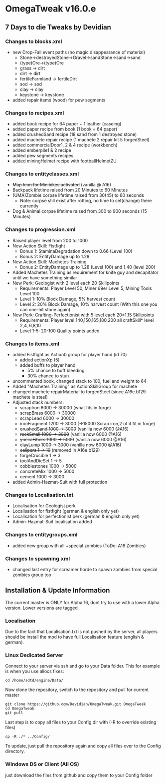 # OmegaTweak v16.0.e
## 7 Days to die Tweaks by Devidian

### Changes to blocks.xml
* new Drop-Fall event paths (no magic disappearance of material)
  + Stone->destroyedStone->Gravel->sandStone->sand->sand
  + (type)Ore->(type)Ore 
  + grass -> dirt
  + dirt -> dirt
  + fertileFarmland -> fertileDirt
  + sod -> sod
  + clay -> clay
  + keystone -> keystone
* added repair items (wood) for pew segments

### Changes to recipes.xml
* added book recipe for 64 paper + 1 leather (caseing)
* added paper recipe from book (1 book = 64 paper)
* added crushedSand recipe (18 sand from 1 destroyed stone)
* added machete repair recipe (1 machete 2 repair kit 5 forgedSteel)
* added commercialDoor1, 2 & 4 recipe (workbench)
* added emberpile1 & 2 recipe
* added pew segments recipes
* added miningHelmet recipe with footballHelmetZU

### Changes to entityclasses.xml

* ~~Map Icon for Minibikes activated~~ (vanilla @ A16)
* Backpack lifetime raised from 20 Minutes to 60 Minutes
* (UMA)Zombie corpse lifetime raised from 30(45) to 60 seconds
  + Note: corpse still exist after rotting, no time to set(change) there currently
* Dog & Animal corpse lifetime raised from 300 to 900 seconds (15 Minutes)

### Changes to progression.xml
* Raised player level from 200 to 1000
* New Action Skill: Fistfight
  + Bonus 1: StaminaDegradation down to 0.66 (Level 100)
  + Bonus 2: EntityDamage up to 1.28
* New Action Skill: Machetes Training
  + Bonus 2: EntityDamage up to 1.28 (Level 100) and 1.40 (level 200)
* Added Machetes Training as requirement for knife guy and decapitator until we have something similar
* New Perk: Geologist with 2 level each 20 Skillpoints
  + Requirements: Player Level 50, Miner 69er Level 5, Mining Tools Level 100
  + Level 1: 10% Block Damage,  5% harvest count
  + Level 2: 20% Block Damage, 10% harvest count (With this one you can one-hit stone again)
* New Perk: Crafting-Perfectionist with 5 level each 20*1.15 Skillpoints
  + Requirements: Player level 140,150,165,180,200 all craftSkill* level 2,4, 6,8,10
  + Level 1-5: 20-100 Quality points added

### Changes to items.xml
* added Fistfight as Action0 group for player hand (id 70)
  + added actionXp (5)
  + added buffs to player hand
    - 5% chance to buff bleeding
    - 30% chance to stun
* uncommented book, changed stack to 100, fuel and weight to 64
* Added "Machetes Training" as ActionSkillGroup for machete
* ~~changed machete repairMaterial to forgedSteel~~ (since A16e.b129 machete is steel)
* Adjusted stack numbers:
  + scrapIron 6000 -> 30000 (what fits in forge)
  + scrapBrass 6000 -> 30000
  + scrapLead 6000 -> 30000
  + ironFragment 1200 -> 3000 (->15000 Scrap iron,2 of it fit in forge)
  + ~~crushedSand 1000 -> 3000~~ (vanilla now 6000 @A16)
  + ~~rockSmall 1000 -> 3000~~ (vanilla now 6000 @A16)
  + ~~yuccaFibers 1000 -> 5000~~ (vanilla now 6000 @A16)
  + ~~clayLump 1000 -> 3000~~ (vanilla now 6000 @A16)
  + ~~calipers 1 -> 10~~ (removed in A16e.b129)
  + forgeCrucible 1 -> 3
  + toolAndDieSet 1 -> 5
  + cobblestones 1000 -> 5000
  + concreteMix 1000 -> 5000
  + cement 1000 -> 3000
* added Admin-Hazmat-Suit with full protection

### Changes to Localisation.txt
* Localisation for Geologist perk
* Localisation for fistfight (german & english only yet)
* Localisation for perfectionist perk (german & english only yet)
* Admin-Hazmat-Suit localisation added

### Changes to entitygroups.xml
* added new group with all +special zombies (ToDo: A16 Zombies)

### Changes to spawning.xml
* changed last entry for screamer horde to spawn zombies from special zombies group too

## Installation & Update Information
The current master is ONLY for Alpha 16, dont try to use with a lower Alpha version.
Lower versions are tagged

### Localisation 
Due to the fact that Localisation.txt is not pushed by the server, all players should be install the mod to have full Localisation feature (english & german).

### Linux Dedicated Server
Connect to your server via ssh and go to your Data folder. This for example is when you use allocs fixes:

```
cd /home/sdtd/engine/Data/
```

Now clone the repository, switch to the repository and pull for current master

```
git clone https://github.com/Devidian/OmegaTweak.git OmegaTweak
cd OmegaTweak
git pull
```

Last step is to copy all files to your Config dir with (-R to override existing files)

```
cp -R ./* ../Config/
```

To update, just pull the repository again and copy all files over to the Config directory.

### Windows DS or Client (All OS)
just download the files from github and copy them to your Config folder
